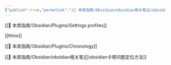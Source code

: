 ```yaml
---
{"publish":true,"permalink":"/🧰 本库指南/Obsidian/obsidian相关笔记/obsidian插件中可能造成编辑卡顿的疑似插件.md","created":"2024-05-14","modified":"2024-11-21","published":"2025-07-07T17:10:23.996+08:00","cssclasses":""}
---
```



[[🧰 本库指南/Obsidian/Plugins/Settings profiles]]  

[[thino]]

[[🧰 本库指南/Obsidian/Plugins/Chronology]]

[[🧰 本库指南/Obsidian/obsidian相关笔记/obsidian卡顿问题定位方法]]
